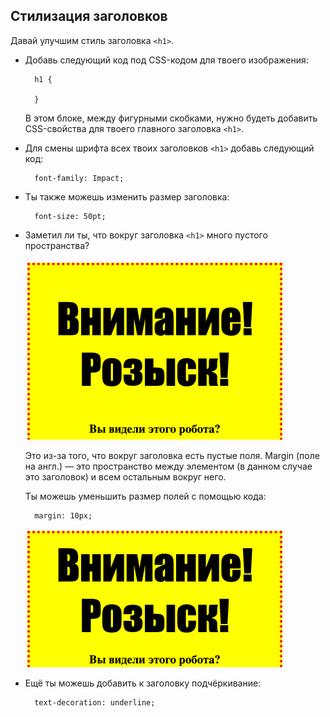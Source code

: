 ## Стилизация заголовков

Давай улучшим стиль заголовка `<h1>`.

+ Добавь следующий код под CSS-кодом для твоего изображения:
    
        h1 {
        
        }
        
    
    В этом блоке, между фигурными скобками, нужно будеть добавить CSS-свойства для твоего главного заголовка `<h1>`.

+ Для смены шрифта всех твоих заголовков `<h1>` добавь следующий код:
    
        font-family: Impact;
        

+ Ты также можешь изменить размер заголовка:
    
        font-size: 50pt;
        

+ Заметил ли ты, что вокруг заголовка `<h1>` много пустого пространства?
    
    ![скриншот](images/wanted-h1-margin.png)
    
    Это из-за того, что вокруг заголовка есть пустые поля. Margin (поле на англ.) — это пространство между элементом (в данном случае это заголовок) и всем остальным вокруг него.
    
    Ты можешь уменьшить размер полей с помощью кода:
    
        margin: 10px;
        
    
    ![скриншот](images/wanted-h1-margin-small.png)

+ Ещё ты можешь добавить к заголовку подчёркивание:
    
        text-decoration: underline;